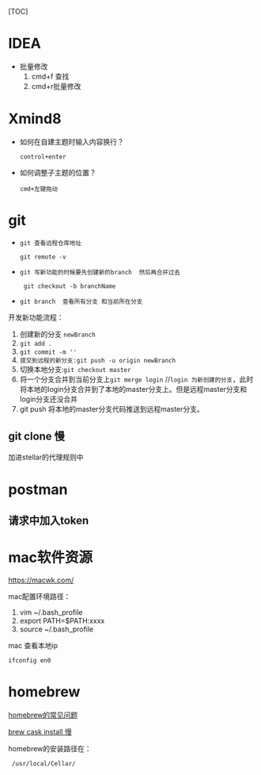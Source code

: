[TOC]

# IDEA

* 批量修改
  1. cmd+f 查找
  2. cmd+r批量修改

# Xmind8

* 如何在自建主题时输入内容换行？

  `control+enter`

* 如何调整子主题的位置？

  `cmd+左键拖动 `





# git

* `git 查看远程仓库地址`

  `git remote -v`

* `git 写新功能的时候要先创建新的branch  然后再合并过去`

  ` git checkout -b branchName` 

* `git branch  查看所有分支 和当前所在分支`



开发新功能流程：

1. 创建新的分支 `newBranch`
2. `git add .`
3. `git commit -m ''`
4. `提交到远程的新分支:git push -u origin newBranch`
5. 切换本地分支:`git checkout master`
6. 将一个分支合并到当前分支上`git merge login` //`login 为新创建的分支`，此时将本地的login分支合并到了本地的master分支上。但是远程master分支和login分支还没合并
7. git push 将本地的master分支代码推送到远程master分支。



## git clone 慢

加进stellar的代理规则中

# postman

## 请求中加入token





# mac软件资源

https://macwk.com/



mac配置环境路径：

1. vim ~/.bash_profile
2. export PATH=$PATH:xxxx
3. source ~/.bash_profile





mac 查看本地ip

`ifconfig en0`



# homebrew

[homebrew的常见问题](https://juejin.cn/post/6931190862295203848)

[brew cask install 慢](https://www.jianshu.com/p/30ccb8b58a5f)



homebrew的安装路径在：

```shell
 /usr/local/Cellar/
```



